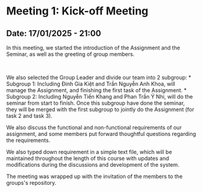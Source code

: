 <h1> Meeting 1: Kick-off Meeting </h1>
<h2> Date: 17/01/2025 - 21:00 </h2>

<p> In this meeting, we started the introduction of the Assignment and the Seminar, as well as the greeting of group members. </p>
<br>
<p> We also selected the Group Leader and divide our team into 2 subgroup:
    * Subgroup 1: Including Đinh Gia Kiệt and Trần Nguyễn Anh Khoa, will manage the Assignment, and finishing the first task of the Assignment.
    * Subgroup 2: Including Nguyễn Tiến Khang and Phan Trần Ý Nhi, will do the seminar from start to finish. Once this subgroup have done the seminar, they will be merged with the first subgroup to jointly do the Assignment (for task 2 and task 3).
</p> 

<p> We also discuss the functional and non-functional requirements of our assignment, and some members put forward thoughtful questions regarding the requirements.
</p>

<p> We also typed down requirement in a simple text file, which will be maintained throughout the length of this course with updates and modifications during the discussions and development of the system.
</p>
<p> The meeting was wrapped up with the invitation of the members to the groups's repository.
</p>
<br>

